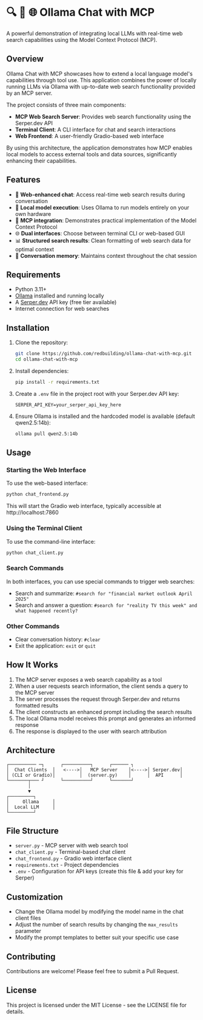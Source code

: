 # 🔍 🤖 🌐 Ollama Chat with MCP

A powerful demonstration of integrating local LLMs with real-time web search capabilities using the Model Context Protocol (MCP).

## Overview

Ollama Chat with MCP showcases how to extend a local language model's capabilities through tool use. This application combines the power of locally running LLMs via Ollama with up-to-date web search functionality provided by an MCP server.

The project consists of three main components:
- **MCP Web Search Server**: Provides web search functionality using the Serper.dev API
- **Terminal Client**: A CLI interface for chat and search interactions
- **Web Frontend**: A user-friendly Gradio-based web interface

By using this architecture, the application demonstrates how MCP enables local models to access external tools and data sources, significantly enhancing their capabilities.

## Features

- 🔎 **Web-enhanced chat**: Access real-time web search results during conversation
- 🧠 **Local model execution**: Uses Ollama to run models entirely on your own hardware
- 🔌 **MCP integration**: Demonstrates practical implementation of the Model Context Protocol
- 🌐 **Dual interfaces**: Choose between terminal CLI or web-based GUI
- 📊 **Structured search results**: Clean formatting of web search data for optimal context
- 🔄 **Conversation memory**: Maintains context throughout the chat session

## Requirements

- Python 3.11+
- [Ollama](https://ollama.com/) installed and running locally
- A [Serper.dev](https://serper.dev/) API key (free tier available)
- Internet connection for web searches

## Installation

1. Clone the repository:
   ```bash
   git clone https://github.com/redbuilding/ollama-chat-with-mcp.git
   cd ollama-chat-with-mcp
   ```

2. Install dependencies:
   ```bash
   pip install -r requirements.txt
   ```

3. Create a `.env` file in the project root with your Serper.dev API key:
   ```
   SERPER_API_KEY=your_serper_api_key_here
   ```

4. Ensure Ollama is installed and the hardcoded model is available (default qwen2.5:14b):
   ```bash
   ollama pull qwen2.5:14b
   ```

## Usage

### Starting the Web Interface

To use the web-based interface:

```bash
python chat_frontend.py
```

This will start the Gradio web interface, typically accessible at http://localhost:7860

### Using the Terminal Client

To use the command-line interface:

```bash
python chat_client.py
```

### Search Commands

In both interfaces, you can use special commands to trigger web searches:

- Search and summarize: `#search for "financial market outlook April 2025"`
- Search and answer a question: `#search for "reality TV this week" and what happened recently?`

### Other Commands

- Clear conversation history: `#clear`
- Exit the application: `exit` or `quit`

## How It Works

1. The MCP server exposes a web search capability as a tool
2. When a user requests search information, the client sends a query to the MCP server
3. The server processes the request through Serper.dev and returns formatted results
4. The client constructs an enhanced prompt including the search results
5. The local Ollama model receives this prompt and generates an informed response
6. The response is displayed to the user with search attribution

## Architecture

```
┌────────── ─┐      ┌──────────┐      ┌────── ┐
│  Chat Clients  │   <---->│   MCP Server    │<---->│ Serper.dev│
│ (CLI or Gradio)│         │  (server.py)    │      │  API      │
└───────┬─── ┘      └──────────┘      └───────┘
        │
        ▼
┌─────────┐
│     Ollama     │
│  Local LLM     │
└─────────┘
```

## File Structure

- `server.py` - MCP server with web search tool
- `chat_client.py` - Terminal-based chat client
- `chat_frontend.py` - Gradio web interface client
- `requirements.txt` - Project dependencies
- `.env` - Configuration for API keys (create this file & add your key for Serper)

## Customization

- Change the Ollama model by modifying the model name in the chat client files
- Adjust the number of search results by changing the `max_results` parameter
- Modify the prompt templates to better suit your specific use case

## Contributing

Contributions are welcome! Please feel free to submit a Pull Request.

## License

This project is licensed under the MIT License - see the LICENSE file for details.
